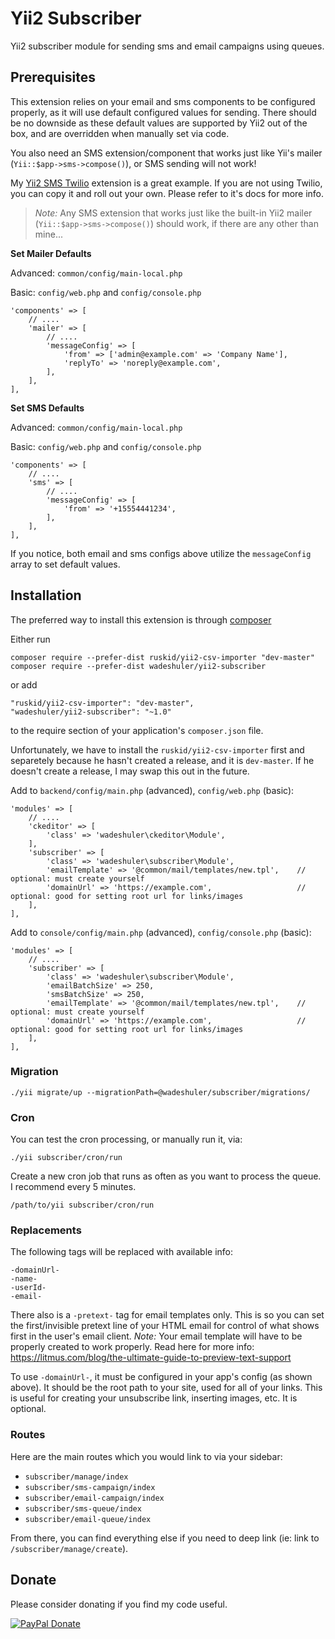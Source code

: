 # Yii2 Subscriber

Yii2 subscriber module for sending sms and email campaigns using queues.


## Prerequisites

This extension relies on your email and sms components to be configured properly, as it will
use default configured values for sending. There should be no downside as these default values
are supported by Yii2 out of the box, and are overridden when manually set via code.

You also need an SMS extension/component that works just like Yii's mailer (`Yii::$app->sms->compose()`),
or SMS sending will not work!

My [Yii2 SMS Twilio](https://github.com/wadeshuler/yii2-sms-twilio) extension is a great example. If you are
not using Twilio, you can copy it and roll out your own. Please refer to it's docs for more info.

> *Note:* Any SMS extension that works just like the built-in Yii2 mailer (`Yii::$app->sms->compose()`)
should work, if there are any other than mine...

**Set Mailer Defaults**

Advanced: `common/config/main-local.php`

Basic: `config/web.php` and `config/console.php`

```
'components' => [
    // ....
    'mailer' => [
        // ....
        'messageConfig' => [
            'from' => ['admin@example.com' => 'Company Name'],
            'replyTo' => 'noreply@example.com',
        ],
    ],
],
```

**Set SMS Defaults**

Advanced: `common/config/main-local.php`

Basic: `config/web.php` and `config/console.php`

```
'components' => [
    // ....
    'sms' => [
        // ....
        'messageConfig' => [
            'from' => '+15554441234',
        ],
    ],
],
```

If you notice, both email and sms configs above utilize the `messageConfig` array to set default values.


## Installation

The preferred way to install this extension is through [composer](http://getcomposer.org/download/)

Either run

    composer require --prefer-dist ruskid/yii2-csv-importer "dev-master"
    composer require --prefer-dist wadeshuler/yii2-subscriber

or add

    "ruskid/yii2-csv-importer": "dev-master",
    "wadeshuler/yii2-subscriber": "~1.0"

to the require section of your application's `composer.json` file.

Unfortunately, we have to install the `ruskid/yii2-csv-importer` first and separetely because he hasn't
created a release, and it is `dev-master`. If he doesn't create a release, I may swap this out in the future.


Add to `backend/config/main.php` (advanced), `config/web.php` (basic):

```
'modules' => [
    // ....
    'ckeditor' => [
        'class' => 'wadeshuler\ckeditor\Module',
    ],
    'subscriber' => [
        'class' => 'wadeshuler\subscriber\Module',
        'emailTemplate' => '@common/mail/templates/new.tpl',    // optional: must create yourself
        'domainUrl' => 'https://example.com',                   // optional: good for setting root url for links/images
    ],
],
```

Add to `console/config/main.php` (advanced), `config/console.php` (basic):

```
'modules' => [
    // ....
    'subscriber' => [
        'class' => 'wadeshuler\subscriber\Module',
        'emailBatchSize' => 250,
        'smsBatchSize' => 250,
        'emailTemplate' => '@common/mail/templates/new.tpl',    // optional: must create yourself
        'domainUrl' => 'https://example.com',                   // optional: good for setting root url for links/images
    ],
],
```


### Migration

```
./yii migrate/up --migrationPath=@wadeshuler/subscriber/migrations/
```


### Cron

You can test the cron processing, or manually run it, via:

    ./yii subscriber/cron/run

Create a new cron job that runs as often as you want to process the queue. I recommend every 5 minutes.

    /path/to/yii subscriber/cron/run


### Replacements

The following tags will be replaced with available info:

    -domainUrl-
    -name-
    -userId-
    -email-

There also is a `-pretext-` tag for email templates only. This is so you can set the first/invisible pretext line
of your HTML email for control of what shows first in the user's email client. *Note:* Your email template will have to be
properly created to work properly. Read here for more info: https://litmus.com/blog/the-ultimate-guide-to-preview-text-support

To use `-domainUrl-`, it must be configured in your app's config (as shown above). It should be the root path to your site, used for all of your links. This is useful for creating your unsubscribe link, inserting images, etc. It is optional.


### Routes

Here are the main routes which you would link to via your sidebar:

 - `subscriber/manage/index`
 - `subscriber/sms-campaign/index`
 - `subscriber/email-campaign/index`
 - `subscriber/sms-queue/index`
 - `subscriber/email-queue/index`

From there, you can find everything else if you need to deep link (ie: link to `/subscriber/manage/create`).

## Donate

Please consider donating if you find my code useful.

[![PayPal Donate](https://i.ibb.co/YcM55mt/paypaldonate.png "Donate")](https://www.paypal.com/cgi-bin/webscr?cmd=_s-xclick&hosted_button_id=BEAUQFRMDPHT8&source=url)
